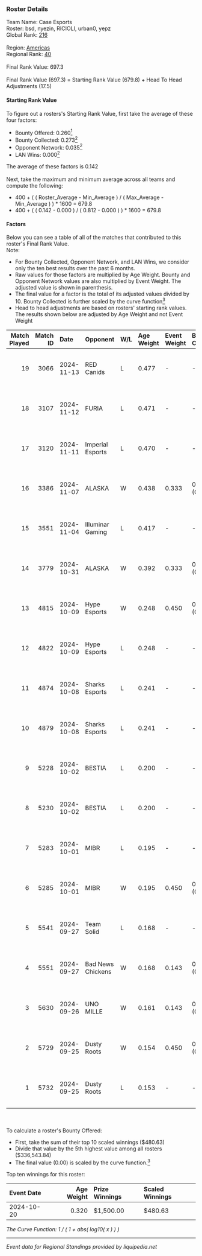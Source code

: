 ### Roster Details<br />
Team Name: Case Esports<br />
Roster: bsd, nyezin, RICIOLI, urban0, yepz<br />
Global Rank: [216](../../standings_global_2025_03_01.md)<br />
<br />
Region: [Americas]( ../../standings_americas_2025_03_01.md)<br />
Regional Rank: [40]( ../../standings_americas_2025_03_01.md)<br />
<br />
Final Rank Value:  697.3<br />
<br />
Final Rank Value (697.3) = Starting Rank Value (679.8) + Head To Head Adjustments (17.5)<br />

#### Starting Rank Value<br />
To figure out a rosters's Starting Rank Value, first take the average of these four factors:<br />
- Bounty Offered: 0.260[<sup>1</sup>](#table2)
- Bounty Collected: 0.273[<sup>2</sup>](#table1)
- Opponent Network: 0.035[<sup>2</sup>](#table1)
- LAN Wins: 0.000[<sup>2</sup>](#table1)

The average of these factors is 0.142<br />
<br />
Next, take the maximum and minimum average across all teams and compute the following:<br />
- 400 + ( ( Roster_Average - Min_Average ) / ( Max_Average - Min_Average ) ) * 1600 = 679.8
- 400 + ( ( 0.142 - 0.000 ) / ( 0.812 - 0.000 ) ) * 1600 = 679.8


#### Factors<br />
Below you can see a table of all of the matches that contributed to this roster's Final Rank Value.<br />
Note:<br />

- For Bounty Collected, Opponent Network, and LAN Wins, we consider only the ten best results over the past 6 months.
- Raw values for those factors are multiplied by Age Weight. Bounty and Opponent Network values are also multiplied by Event Weight. The adjusted value is shown in parenthesis.
- The final value for a factor is the total of its adjusted values divided by 10. Bounty Collected is further scaled by the curve function[<sup>3</sup>](#curveFunction)
- Head to head adjustments are based on rosters' starting rank values. The results shown below are adjusted by Age Weight and not Event Weight
<span id="table1"></span><br />


| Match Played | Match ID | Date       | Opponent          | W/L | Age Weight | Event Weight | Bounty Collected | Opponent Network | LAN Wins  | H2H Adj. | Roster                             |
| -: | -: | :- | :- | :- | :- | :- | :- | :- | :- | -: | :- |
|           19 |     3066 | 2024-11-13 | RED Canids        | L   | 0.477      | -            | -                | -                | -         |    -4.96 | bsd, nyezin, RICIOLI, urban0, yepz |
|           18 |     3107 | 2024-11-12 | FURIA             | L   | 0.471      | -            | -                | -                | -         |    -0.27 | bsd, nyezin, RICIOLI, urban0, yepz |
|           17 |     3120 | 2024-11-11 | Imperial Esports  | L   | 0.470      | -            | -                | -                | -         |    -2.52 | bsd, nyezin, RICIOLI, urban0, yepz |
|           16 |     3386 | 2024-11-07 | ALASKA            | W   | 0.438      | 0.333        | 0.030 (0.004)    | 0.910 (0.133)    | 0 (0.000) |    11.94 | bsd, nyezin, RICIOLI, urban0, yepz |
|           15 |     3551 | 2024-11-04 | Illuminar Gaming  | L   | 0.417      | -            | -                | -                | -         |    -3.76 | bsd, nyezin, RICIOLI, urban0, yepz |
|           14 |     3779 | 2024-10-31 | ALASKA            | W   | 0.392      | 0.333        | 0.030 (0.004)    | 0.910 (0.119)    | 0 (0.000) |    10.84 | bsd, nyezin, RICIOLI, urban0, yepz |
|           13 |     4815 | 2024-10-09 | Hype Esports      | W   | 0.248      | 0.450        | 0.001 (0.000)    | 0.076 (0.009)    | 0 (0.000) |     3.84 | bsd, nyezin, RICIOLI, urban0, yepz |
|           12 |     4822 | 2024-10-09 | Hype Esports      | L   | 0.248      | -            | -                | -                | -         |    -4.04 | bsd, nyezin, RICIOLI, urban0, yepz |
|           11 |     4874 | 2024-10-08 | Sharks Esports    | L   | 0.241      | -            | -                | -                | -         |    -1.05 | bsd, nyezin, RICIOLI, urban0, yepz |
|           10 |     4879 | 2024-10-08 | Sharks Esports    | L   | 0.241      | -            | -                | -                | -         |    -1.06 | bsd, nyezin, RICIOLI, urban0, yepz |
|            9 |     5228 | 2024-10-02 | BESTIA            | L   | 0.200      | -            | -                | -                | -         |    -1.42 | bsd, nyezin, RICIOLI, urban0, yepz |
|            8 |     5230 | 2024-10-02 | BESTIA            | L   | 0.200      | -            | -                | -                | -         |    -1.44 | bsd, nyezin, RICIOLI, urban0, yepz |
|            7 |     5283 | 2024-10-01 | MIBR              | L   | 0.195      | -            | -                | -                | -         |    -0.10 | bsd, nyezin, RICIOLI, urban0, yepz |
|            6 |     5285 | 2024-10-01 | MIBR              | W   | 0.195      | 0.450        | 0.141 (0.012)    | 0.507 (0.044)    | 0 (0.000) |     6.04 | bsd, nyezin, RICIOLI, urban0, yepz |
|            5 |     5541 | 2024-09-27 | Team Solid        | L   | 0.168      | -            | -                | -                | -         |    -1.58 | bsd, nyezin, RICIOLI, urban0, yepz |
|            4 |     5551 | 2024-09-27 | Bad News Chickens | W   | 0.168      | 0.143        | 0.003 (0.000)    | 0.262 (0.006)    | 0 (0.000) |     2.67 | bsd, nyezin, RICIOLI, urban0, yepz |
|            3 |     5630 | 2024-09-26 | UNO MILLE         | W   | 0.161      | 0.143        | 0.010 (0.000)    | 0.546 (0.013)    | 0 (0.000) |     2.94 | bsd, nyezin, RICIOLI, urban0, yepz |
|            2 |     5729 | 2024-09-25 | Dusty Roots       | W   | 0.154      | 0.450        | 0.008 (0.001)    | 0.398 (0.028)    | 0 (0.000) |     3.13 | bsd, nyezin, RICIOLI, urban0, yepz |
|            1 |     5732 | 2024-09-25 | Dusty Roots       | L   | 0.153      | -            | -                | -                | -         |    -1.73 | bsd, nyezin, RICIOLI, urban0, yepz |

<br />
<span id="table2"></span><br />
To calculate a roster's Bounty Offered:<br />

- First, take the sum of their top 10 scaled winnings ($480.63)
- Divide that value by the 5th highest value among all rosters ($336,543.84)
- The final value (0.00) is scaled by the curve function.[<sup>3</sup>](#curveFunction)

Top ten winnings for this roster:<br />

| Event Date | Age Weight | Prize Winnings | Scaled Winnings |
| :- | -: | :- | :- |
| 2024-10-20 |      0.320 | $1,500.00      | $480.63         |


<span id="curveFunction"></span>_The Curve Function: 1 / ( 1 + abs( log10( x ) ) )_<br />

---
_Event data for Regional Standings provided by liquipedia.net_<br />
